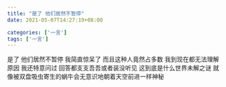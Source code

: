 ```yaml
---
title: "是了 他们居然不暂停"
date: 2021-05-07T14:27:19+08:00

categories: ['一言']
tags: ['一言']
---
```


是了 他们居然不暂停 我简直惊呆了 而且这种人竟然占多数 我到现在都无法理解原因 我还特意问过 回答都支支吾吾或者装没听见 这到底是什么世界未解之谜 就像被双盘吸虫寄生的蜗牛会无意识地朝着天空前进一样神秘
